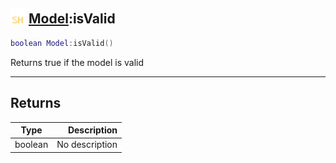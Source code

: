 ## <img src="../../.gitbook/assets/shared.png" width="24" height=24 /> [Model](https://iaswiki.rawr.dev/readme/model):isValid

```lua
boolean Model:isValid()
```

Returns true if the model is valid

------
## Returns

| Type   | Description |
| ------ | ----------: |
| boolean | No description |

